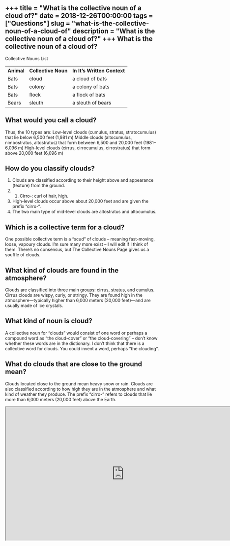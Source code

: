 +++
title = "What is the collective noun of a cloud of?"
date = 2018-12-26T00:00:00
tags = ["Questions"]
slug = "what-is-the-collective-noun-of-a-cloud-of"
description = "What is the collective noun of a cloud of?"
+++
What is the collective noun of a cloud of?
------------------------------------------

Collective Nouns List

<table><tr><th>Animal</th><th>Collective Noun</th><th>In It’s Written Context</th></tr><tr><td>Bats</td><td>cloud</td><td>a cloud of bats</td></tr><tr><td>Bats</td><td>colony</td><td>a colony of bats</td></tr><tr><td>Bats</td><td>flock</td><td>a flock of bats</td></tr><tr><td>Bears</td><td>sleuth</td><td>a sleuth of bears</td></tr></table>

What would you call a cloud?
----------------------------

Thus, the 10 types are: Low-level clouds (cumulus, stratus, stratocumulus) that lie below 6,500 feet (1,981 m) Middle clouds (altocumulus, nimbostratus, altostratus) that form between 6,500 and 20,000 feet (1981–6,096 m) High-level clouds (cirrus, cirrocumulus, cirrostratus) that form above 20,000 feet (6,096 m)

How do you classify clouds?
---------------------------

1. Clouds are classified according to their height above and appearance (texture) from the ground.
2. 1) Cirro-: curl of hair, high.
3. High-level clouds occur above about 20,000 feet and are given the prefix “cirro-“.
4. The two main type of mid-level clouds are altostratus and altocumulus.

Which is a collective term for a cloud?
---------------------------------------

One possible collective term is a “scud” of clouds – meaning fast-moving, loose, vapoury clouds. I’m sure many more exist – I will edit if I think of them. There’s no consensus, but The Collective Nouns Page gives us a souffle of clouds.

What kind of clouds are found in the atmosphere?
------------------------------------------------

Clouds are classified into three main groups: cirrus, stratus, and cumulus. Cirrus clouds are wispy, curly, or stringy. They are found high in the atmosphere—typically higher than 6,000 meters (20,000 feet)—and are usually made of ice crystals.

What kind of noun is cloud?
---------------------------

A collective noun for “clouds” would consist of one word or perhaps a compound word as “the cloud-cover” or “the cloud-covering” – don’t know whether these words are in the dictionary. I don’t think that there is a collective word for clouds. You could invent a word, perhaps “the clouding”.

What do clouds that are close to the ground mean?
-------------------------------------------------

Clouds located close to the ground mean heavy snow or rain. Clouds are also classified according to how high they are in the atmosphere and what kind of weather they produce. The prefix “cirro-” refers to clouds that lie more than 6,000 meters (20,000 feet) above the Earth.

<iframe allow="accelerometer; autoplay; clipboard-write; encrypted-media; gyroscope; picture-in-picture" allowfullscreen="" class="__youtube_prefs__  epyt-is-override  no-lazyload" data-no-lazy="1" data-origheight="433" data-origwidth="770" data-skipgform_ajax_framebjll="" height="433" id="_ytid_92012" loading="lazy" src="https://www.youtube.com/embed/Lpc1An8_ebU?enablejsapi=1&autoplay=0&cc_load_policy=0&cc_lang_pref=&iv_load_policy=1&loop=0&modestbranding=0&rel=1&fs=1&playsinline=0&autohide=2&theme=dark&color=red&controls=1&" title="YouTube player" width="770"></iframe>